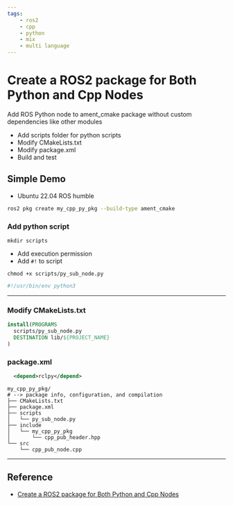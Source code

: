 ```yaml
---
tags:
    - ros2
    - cpp
    - python
    - mix
    - multi language
---
```


# Create a ROS2 package for Both Python and Cpp Nodes
Add ROS Python node to ament_cmake package without custom dependencies like other modules

- Add scripts folder for python scripts
- Modify CMakeLists.txt
- Modify package.xml
- Build and test

## Simple Demo
- Ubuntu 22.04 ROS humble

```bash title="create ament_cmake pkg"
ros2 pkg create my_cpp_py_pkg --build-type ament_cmake
```

### Add python script

```
mkdir scripts

```

- Add execution permission 
- Add `#!` to script

```
chmod +x scripts/py_sub_node.py
```

```python title="add shebang"
#!/usr/bin/env python3
```


---

### Modify CMakeLists.txt

```cmake
install(PROGRAMS
  scripts/py_sub_node.py
  DESTINATION lib/${PROJECT_NAME}
)
```

### package.xml

```xml title="add depend"
  <depend>rclpy</depend>
```


```
my_cpp_py_pkg/
# --> package info, configuration, and compilation
├── CMakeLists.txt
├── package.xml
├── scripts
│   └── py_sub_node.py
├── include
│   └── my_cpp_py_pkg
│       └── cpp_pub_header.hpp
└── src
    └── cpp_pub_node.cpp
```

---

## Reference
- [Create a ROS2 package for Both Python and Cpp Nodes](https://roboticsbackend.com/ros2-package-for-both-python-and-cpp-nodes/)
